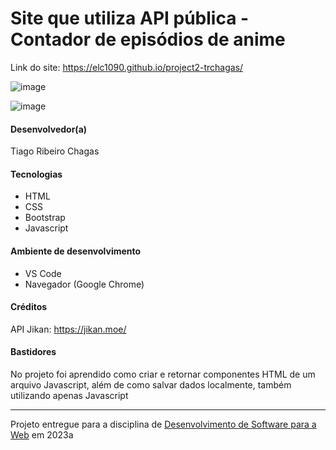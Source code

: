 # Site que utiliza API pública - Contador de episódios de anime

Link do site: https://elc1090.github.io/project2-trchagas/

![image](https://user-images.githubusercontent.com/49379007/235590024-195b0538-712d-47b2-9e78-edfbf02b1466.png)

![image](https://user-images.githubusercontent.com/49379007/235590422-3688f103-b406-4372-81b0-e184b7b79411.png)

#### Desenvolvedor(a)
Tiago Ribeiro Chagas

#### Tecnologias

- HTML
- CSS
- Bootstrap
- Javascript

#### Ambiente de desenvolvimento

- VS Code
- Navegador (Google Chrome)

#### Créditos

API Jikan: https://jikan.moe/

#### Bastidores

No projeto foi aprendido como criar e retornar componentes HTML de um arquivo Javascript, além de como salvar dados localmente, também utilizando apenas Javascript

---
Projeto entregue para a disciplina de [Desenvolvimento de Software para a Web](http://github.com/andreainfufsm/elc1090-2023a) em 2023a
